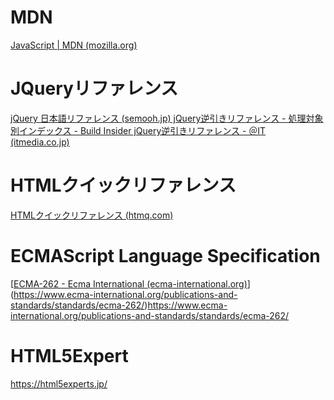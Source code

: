 # MDN
[JavaScript | MDN (mozilla.org)](https://developer.mozilla.org/ja/docs/Web/JavaScript)
# JQueryリファレンス
[jQuery 日本語リファレンス (semooh.jp)
jQuery逆引きリファレンス - 処理対象別インデックス - Build Insider
jQuery逆引きリファレンス - ＠IT (itmedia.co.jp)](https://atmarkit.itmedia.co.jp/ait/subtop/features/dotnet/jqueryref_index.html)
# HTMLクイックリファレンス
[HTMLクイックリファレンス (htmq.com)](https://www.htmq.com/)
# ECMAScript Language Specification
[[ECMA-262 - Ecma International (ecma-international.org)](https://www.ecma-international.org/publications-and-standards/standards/ecma-262/)](https://www.ecma-international.org/publications-and-standards/standards/ecma-262/)https://www.ecma-international.org/publications-and-standards/standards/ecma-262/
# HTML5Expert
https://html5experts.jp/
